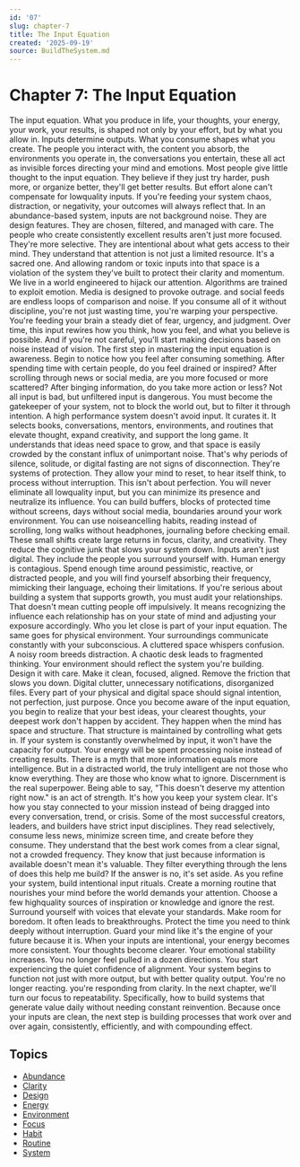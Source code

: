 ```yaml
---
id: '07'
slug: chapter-7
title: The Input Equation
created: '2025-09-19'
source: BuildTheSystem.md
---
```


# Chapter 7: The Input Equation

The input equation.
What you produce in life, your thoughts, your energy, your work, your results, is shaped not only by your effort, but by what you allow in.
Inputs determine outputs.
What you consume shapes what you create.
The people you interact with, the content you absorb, the environments you operate in, the conversations you entertain, these all act as invisible forces directing your mind and emotions.
Most people give little thought to the input equation.
They believe if they just try harder, push more, or organize better, they'll get better results.
But effort alone can't compensate for lowquality inputs.
If you're feeding your system chaos, distraction, or negativity, your outcomes will always reflect that.
In an abundance-based system, inputs are not background noise.
They are design features.
They are chosen, filtered, and managed with care.
The people who create consistently excellent results aren't just more focused.
They're more selective.
They are intentional about what gets access to their mind.
They understand that attention is not just a limited resource.
It's a sacred one.
And allowing random or toxic inputs into that space is a violation of the system they've built to protect their clarity and momentum.
We live in a world engineered to hijack our attention.
Algorithms are trained to exploit emotion.
Media is designed to provoke outrage. and social feeds are endless loops of comparison and noise.
If you consume all of it without discipline, you're not just wasting time, you're warping your perspective.
You're feeding your brain a steady diet of fear, urgency, and judgment.
Over time, this input rewires how you think, how you feel, and what you believe is possible.
And if you're not careful, you'll start making decisions based on noise instead of vision.
The first step in mastering the input equation is awareness.
Begin to notice how you feel after consuming something.
After spending time with certain people, do you feel drained or inspired?
After scrolling through news or social media, are you more focused or more scattered?
After binging information, do you take more action or less?
Not all input is bad, but unfiltered input is dangerous.
You must become the gatekeeper of your system, not to block the world out, but to filter it through intention.
A high performance system doesn't avoid input.
It curates it.
It selects books, conversations, mentors, environments, and routines that elevate thought, expand creativity, and support the long game.
It understands that ideas need space to grow, and that space is easily crowded by the constant influx of unimportant noise.
That's why periods of silence, solitude, or digital fasting are not signs of disconnection.
They're systems of protection.
They allow your mind to reset, to hear itself think, to process without interruption.
This isn't about perfection.
You will never eliminate all lowquality input, but you can minimize its presence and neutralize its influence.
You can build buffers, blocks of protected time without screens, days without social media, boundaries around your work environment.
You can use noiseancelling habits, reading instead of scrolling, long walks without headphones, journaling before checking email.
These small shifts create large returns in focus, clarity, and creativity.
They reduce the cognitive junk that slows your system down.
Inputs aren't just digital.
They include the people you surround yourself with.
Human energy is contagious.
Spend enough time around pessimistic, reactive, or distracted people, and you will find yourself absorbing their frequency, mimicking their language, echoing their limitations.
If you're serious about building a system that supports growth, you must audit your relationships.
That doesn't mean cutting people off impulsively.
It means recognizing the influence each relationship has on your state of mind and adjusting your exposure accordingly.
Who you let close is part of your input equation.
The same goes for physical environment.
Your surroundings communicate constantly with your subconscious.
A cluttered space whispers confusion.
A noisy room breeds distraction.
A chaotic desk leads to fragmented thinking.
Your environment should reflect the system you're building.
Design it with care.
Make it clean, focused, aligned.
Remove the friction that slows you down.
Digital clutter, unnecessary notifications, disorganized files.
Every part of your physical and digital space should signal intention, not perfection, just purpose.
Once you become aware of the input equation, you begin to realize that your best ideas, your clearest thoughts, your deepest work don't happen by accident.
They happen when the mind has space and structure.
That structure is maintained by controlling what gets in.
If your system is constantly overwhelmed by input, it won't have the capacity for output.
Your energy will be spent processing noise instead of creating results.
There is a myth that more information equals more intelligence.
But in a distracted world, the truly intelligent are not those who know everything.
They are those who know what to ignore.
Discernment is the real superpower.
Being able to say, "This doesn't deserve my attention right now." is an act of strength.
It's how you keep your system clear.
It's how you stay connected to your mission instead of being dragged into every conversation, trend, or crisis.
Some of the most successful creators, leaders, and builders have strict input disciplines.
They read selectively, consume less news, minimize screen time, and create before they consume.
They understand that the best work comes from a clear signal, not a crowded frequency.
They know that just because information is available doesn't mean it's valuable.
They filter everything through the lens of does this help me build?
If the answer is no, it's set aside.
As you refine your system, build intentional input rituals.
Create a morning routine that nourishes your mind before the world demands your attention.
Choose a few highquality sources of inspiration or knowledge and ignore the rest.
Surround yourself with voices that elevate your standards.
Make room for boredom.
It often leads to breakthroughs.
Protect the time you need to think deeply without interruption.
Guard your mind like it's the engine of your future because it is.
When your inputs are intentional, your energy becomes more consistent.
Your thoughts become clearer.
Your emotional stability increases.
You no longer feel pulled in a dozen directions.
You start experiencing the quiet confidence of alignment.
Your system begins to function not just with more output, but with better quality output.
You're no longer reacting. you're responding from clarity.
In the next chapter, we'll turn our focus to repeatability.
Specifically, how to build systems that generate value daily without needing constant reinvention.
Because once your inputs are clean, the next step is building processes that work over and over again, consistently, efficiently, and with compounding effect.

## Topics
- [Abundance](docs/topics/abundance.md)
- [Clarity](docs/topics/clarity.md)
- [Design](docs/topics/design.md)
- [Energy](docs/topics/energy.md)
- [Environment](docs/topics/environment.md)
- [Focus](docs/topics/focus.md)
- [Habit](docs/topics/habit.md)
- [Routine](docs/topics/routine.md)
- [System](docs/topics/system.md)
